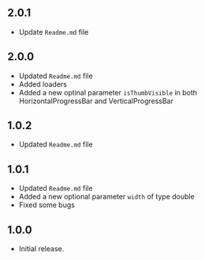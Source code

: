 ## 2.0.1
* Update `Readme.md` file

## 2.0.0
* Updated `Readme.md` file
* Added loaders
* Added a new optinal parameter `isThumbVisible` in both HorizontalProgressBar and VerticalProgressBar

## 1.0.2
* Updated `Readme.md` file

## 1.0.1
* Updated `Readme.md` file
* Added a new optional parameter `width` of type double
* Fixed some bugs

## 1.0.0
* Initial release.

